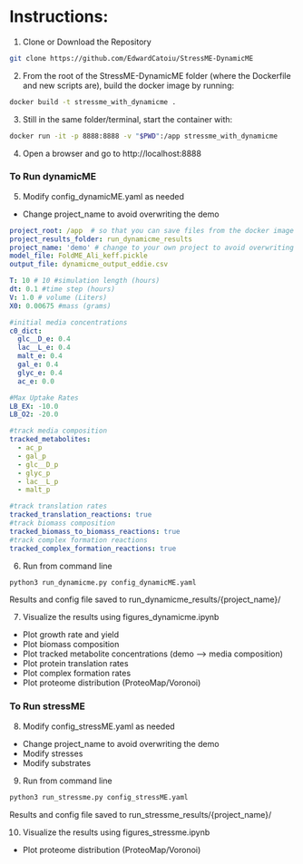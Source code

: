 # Instructions:
1. Clone or Download the Repository
```bash
git clone https://github.com/EdwardCatoiu/StressME-DynamicME
```
2. From the root of the StressME-DynamicME folder (where the Dockerfile and new scripts are), build the docker image by running: 
```bash
docker build -t stressme_with_dynamicme .
```
3. Still in the same folder/terminal, start the container with:
```bash
docker run -it -p 8888:8888 -v "$PWD":/app stressme_with_dynamicme
```
4. Open a browser and go to http://localhost:8888


### To Run dynamicME 
5. Modify config_dynamicME.yaml as needed
- Change project_name to avoid overwriting the demo
```yaml
project_root: /app  # so that you can save files from the docker image
project_results_folder: run_dynamicme_results
project_name: 'demo' # change to your own project to avoid overwriting the demo results
model_file: FoldME_Ali_keff.pickle
output_file: dynamicme_output_eddie.csv

T: 10 # 10 #simulation length (hours)
dt: 0.1 #time step (hours)
V: 1.0 # volume (Liters)
X0: 0.00675 #mass (grams)

#initial media concentrations
c0_dict:
  glc__D_e: 0.4
  lac__L_e: 0.4
  malt_e: 0.4
  gal_e: 0.4
  glyc_e: 0.4
  ac_e: 0.0

#Max Uptake Rates
LB_EX: -10.0
LB_O2: -20.0

#track media composition
tracked_metabolites: 
  - ac_p
  - gal_p
  - glc__D_p
  - glyc_p
  - lac__L_p
  - malt_p

#track translation rates
tracked_translation_reactions: true
#track biomass composition
tracked_biomass_to_biomass_reactions: true
#track complex formation reactions
tracked_complex_formation_reactions: true
```

6. Run from command line
```bash
python3 run_dynamicme.py config_dynamicME.yaml
```
Results and config file saved to run_dynamicme_results/{project_name}/

7. Visualize the results using figures_dynamicme.ipynb
- Plot growth rate and yield
- Plot biomass composition
- Plot tracked metabolite concentrations (demo --> media composition)
- Plot protein translation rates
- Plot complex formation rates
- Plot proteome distribution (ProteoMap/Voronoi)

### To Run stressME 
8. Modify config_stressME.yaml as needed
- Change project_name to avoid overwriting the demo
- Modify stresses
- Modify substrates

9. Run from command line
```bash
python3 run_stressme.py config_stressME.yaml
```
Results and config file saved to run_stressme_results/{project_name}/

10. Visualize the results using figures_stressme.ipynb
- Plot proteome distribution (ProteoMap/Voronoi)
